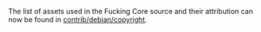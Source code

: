 The list of assets used in the Fucking Core source and their attribution can now be found in [contrib/debian/copyright](../contrib/debian/copyright).
